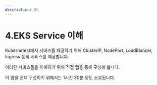 ```yaml
---
description: 2h
---
```


# 4.EKS Service 이해

Kubernetest에서 서비스를 제공하기 위해 ClusterIP, NodePort, LoadBlancer, Ingress 등의 서비스를 제공합니다.

이러한 서비스들을 이해하기 위해 직접 랩을 통해 구성해 봅니다. 

이 랩을 전체 구성하기 위해서는 1시간 30분 정도 소요됩니다. 

